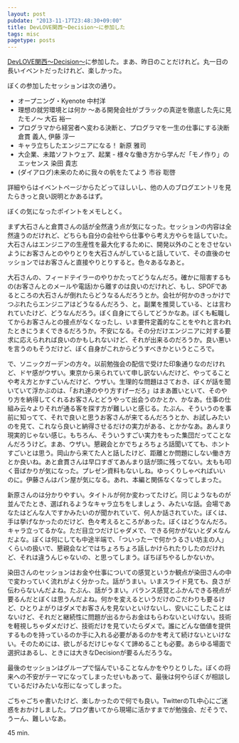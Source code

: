 ```yaml
---
layout: post
pubdate: "2013-11-17T23:48:30+09:00"
title: DevLOVE関西〜Decision〜に参加した
tags: misc
pagetype: posts
---
```

[DevLOVE関西〜Decision〜](http://devlove-kansai.doorkeeper.jp/events/5759)に参加した。まあ、昨日のことだけれど。丸一日の長いイベントだったけれど、楽しかった。

ぼくの参加したセッションは次の通り。

- オープニング・Kyenote 中村洋
- 理想の就労環境とは何か 〜ある開発会社がブラックの真逆を徹底した先に見たモノ〜 大石 裕一
- プログラマから経営者へ変わる決断と、プログラマを一生の仕事にする決断 倉貫 義人, 伊藤 淳一
- キャラ立ちしたエンジニアになる！ 新原 雅司
- 大企業、未踏ソフトウェア、起業 - 様々な働き方から学んだ「モノ作り」のエッセンス 染田 貴志
- (ダイアログ)未来のために我々の帆をたてよう 市谷 聡啓

詳細やらはイベントページからたどってほしいし、他の人のブログエントリを見たらきっと良い説明とかあるはず。

ぼくの気になったポイントをメモしとく。

まず大石さんと倉貫さんの話が全然違う点が気になった。セッションの内容は全然違うのだけれど、どちらも自分の会社やら仕事やら考え方やらを話していた。大石さんはエンジニアの生産性を最大化するために、開発以外のことをさせないようにお客さんとのやりとりを大石さんがしていると話していて、その直後のセッションではお客さんと直接やりとりすると。色々あるなあと。

大石さんの、フィードテイラーのやりかたってどうなんだろ。確かに阻害するもの(お客さんとのメールや電話)から離すのは良いのだけれど、もし、SPOFであるところの大石さんが倒れたらどうなるんだろうとか。会社が何かのきっかけでつぶれたらエンジニアはどうなるんだろう、と。副業を推奨している、とは言われていたけど、どうなんだろう。ぼく自身にてらしてどうかなあ。ぼくも転職してからお客さんとの接点がなくなったし、いま要件定義的なことをやれと言われたときにうまくできるだろうか。不安になる。その分だけエンジニアに対する要求に応えられれば良いのかもしれないけど、それが出来るのだろうか。良い悪いを言うのもそうだけど、ぼく自身がこれからどうすべきかというところで。

で、ソニックガーデンの方々。以前勉強会の配信で受けた印象通りなのだけれど、ドヤ感がウザい。東京から来られていて申し訳ないんだけど、やってることや考え方とかすごいんだけど、ウザい。生理的な問題はさておき、ぼくが話を聞いていて浮かぶのは、「おれ達のやり方すげーだろ」はまあ置いといて、そのやり方を納得してくれるお客さんとどうやって出会うのかとか、かなあ。仕事の仕組み云々よりそれが通る客を探す方が難しいと感じる。たぶん、そういうのを事前に知ってて、それで良いと思うお客さんが来てるんだろうとか、お試しみたいのを見て、これなら良いと納得させるだけの実力がある、とかかなあ。あんまり現実的じゃない感じ。もちろん、そういうすごい実力をもった集団だってことなんだろうけど。まあ、ウザい。懇親会とかでちょろちょろ話聞いてても、ホントすごいとは思う。岡山から来てた人と話したけど、距離とか問題にしない働き方とか良いね。あと倉貫さんは早口すぎてあんまり話が頭に残ってない。太もも叩く音ばかりが気になった。プレゼン資料もないしね。ゆっくりしゃべればいいのに。伊藤さんはパン屋が気になる。あれ、本編と関係なくなってしまった。

新原さんのは分かりやすい。タイトルが何か変わってたけど。同じようなものが並んでたとき、選ばれるようなキャラ立ちをしましょう、みたいな話。会場であなたはどんな人ですかみたいのが聞かれていて、何人か話されていた。ぼくは、手は挙げなかったのだけど、色々考えるところがあった。ぼくはどうなんだろ。キャラ立ってるかな。ただ目立つだけじゃダメで、できる何かがないとダメなんだよな。ぼくは何にしても中途半端で、「ついったーで何かうるさい坊主の人」くらいの扱いで、懇親会などではちょろちょろ話しかけられたりしたのだけれど、それは違うんじゃないの、と思ってしまう。ぼちぼちやるしかないか。

染田さんのセッションはお金や仕事についての感覚というか観点が染田さんの中で変わっていく流れがよく分かった。話がうまい。いまスライド見ても、良さが伝わらないんだよね。たぶん、話がうまい。バランス感覚とふかんできる視点が要るんだとぼくは思うんだよね。何かを変えるというだけのこだわりも要るけど、ひとりよがりはダメでお客さんを見ないといけないし、安いにこしたことはないけど、それだと継続性に問題が出るからお金はもらわないといけない。技術を軽視しちゃダメだけど、技術だけを見ていたらダメで。誰にどんな価値を提供するものを持っているのか手に入れる必要があるのかを考えて続けないといけない。そのためには、欲しがるだけじゃなくて諦めることも必要。あらゆる場面で選択はあるし、ときには大きなDecisionが要るんだろうな。

最後のセッションはグループで悩んでいることなんかをやりとりした。ぼくの将来への不安がテーマになってしまったせいもあって、最後は何やらぼくが相談しているだけみたいな形になってしまった。

ごちゃごちゃ書いたけど、楽しかったので何でも良い。TwitterのTL中心にご迷惑をおかけしました。ブログ書いてから現場に活かすまでが勉強会、だそうで、うーん、難しいなあ。

45 min.
